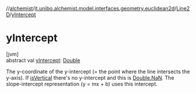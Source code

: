 //[alchemist](../../../index.md)/[it.unibo.alchemist.model.interfaces.geometry.euclidean2d](../index.md)/[Line2D](index.md)/[yIntercept](y-intercept.md)

# yIntercept

[jvm]\
abstract val [yIntercept](y-intercept.md): [Double](https://kotlinlang.org/api/latest/jvm/stdlib/kotlin/-double/index.html)

The y-coordinate of the y-intercept (= the point where the line intersects the y-axis). If [isVertical](is-vertical.md) there's no y-intercept and this is [Double.NaN](https://kotlinlang.org/api/latest/jvm/stdlib/kotlin/-double/-na-n.html). The slope-intercept representation (y = mx + b) uses this intercept.

